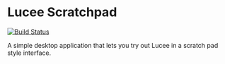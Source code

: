 # Lucee Scratchpad

[![Build Status](https://travis-ci.org/DominicWatson/lucee-scratchpad.svg?branch=master)](https://travis-ci.org/DominicWatson/lucee-scratchpad)

A simple desktop application that lets you try out Lucee in a scratch pad style interface.
